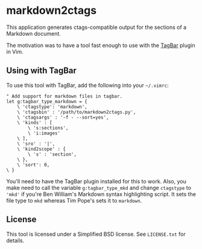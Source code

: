 # markdown2ctags

This application generates ctags-compatible output for the sections of a
Markdown document.

The motivation was to have a tool fast enough to use with the
[TagBar](https://github.com/majutsushi/tagbar) plugin in Vim.

## Using with TagBar

To use this tool with TagBar, add the following into your `~/.vimrc`:

    " Add support for markdown files in tagbar.
    let g:tagbar_type_markdown = {
        \ 'ctagstype': 'markdown',
        \ 'ctagsbin' : '/path/to/markdown2ctags.py',
        \ 'ctagsargs' : '-f - --sort=yes',
        \ 'kinds' : [
            \ 's:sections',
            \ 'i:images'
        \ ],
        \ 'sro' : '|',
        \ 'kind2scope' : {
            \ 's' : 'section',
        \ },
        \ 'sort': 0,
    \ }

You'll need to have the TagBar plugin installed for this to work.  Also, you
make need to call the variable `g:tagbar_type_mkd` and change `ctagstype` to
`'mkd'` if you're Ben William's Markdown syntax highlighting script.  It sets
the file type to `mkd` whereas Tim Pope's sets it to `markdown`.

## License

This tool is licensed under a Simplified BSD license.  See ``LICENSE.txt`` for
details.
